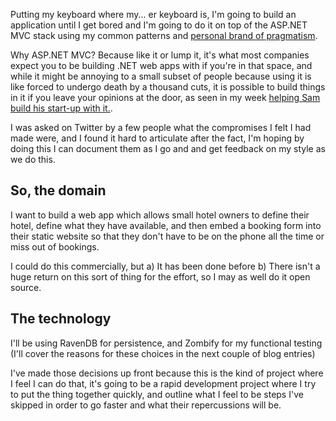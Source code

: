 Putting my keyboard where my... er keyboard is, I'm going to build an application until I get bored and I'm going to do it on top of the ASP.NET MVC stack using my common patterns and [personal brand of pragmatism](/entries/uncle-bobs-viewpoint-considered-harmful.html).

Why ASP.NET MVC? Because like it or lump it, it's what most companies expect you to be building .NET web apps with if you're in that space, and while it might be annoying to a small subset of people because using it is like forced to undergo death by a thousand cuts, it is possible to build things in it if you leave your opinions at the door, as seen in my week [helping Sam build his start-up with it.](/entries/this-week,-lets-create-a-start-up---day-5.html).

I was asked on Twitter by a few people what the compromises I felt I had made were, and I found it hard to articulate after the fact, I'm hoping by doing this I can document them as I go and and get feedback on my style as we do this.

So, the domain
----------------

I want to build a web app which allows small hotel owners to define their hotel, define what they have available, and then embed a booking form into their static website so that they don't have to be on the phone all the time or miss out of bookings.

I could do this commercially, but a) It has been done before b) There isn't a huge return on this sort of thing for the effort, so I may as well do it open source.


The technology
-----------------


I'll be using RavenDB for persistence, and Zombify for my functional testing (I'll cover the reasons for these choices in the next couple of blog entries)

I've made those decisions up front because this is the kind of project where I feel I can do that, it's going to be a rapid development project where I try to put the thing together quickly, and outline what I feel to be steps I've skipped in order to go faster and what their repercussions will be.






